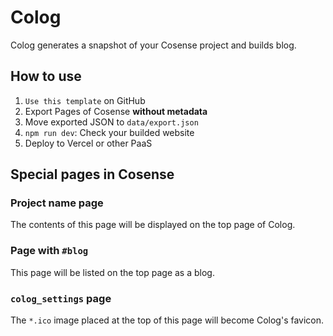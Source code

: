 # Colog

Colog generates a snapshot of your Cosense project and builds blog.

## How to use

1. `Use this template` on GitHub
2. Export Pages of Cosense **without metadata**
3. Move exported JSON to `data/export.json`
4. `npm run dev`: Check your builded website
5. Deploy to Vercel or other PaaS

## Special pages in Cosense

### Project name page

The contents of this page will be displayed on the top page of Colog.

### Page with `#blog`

This page will be listed on the top page as a blog.

### `colog_settings` page

The `*.ico` image placed at the top of this page will become Colog's favicon.
